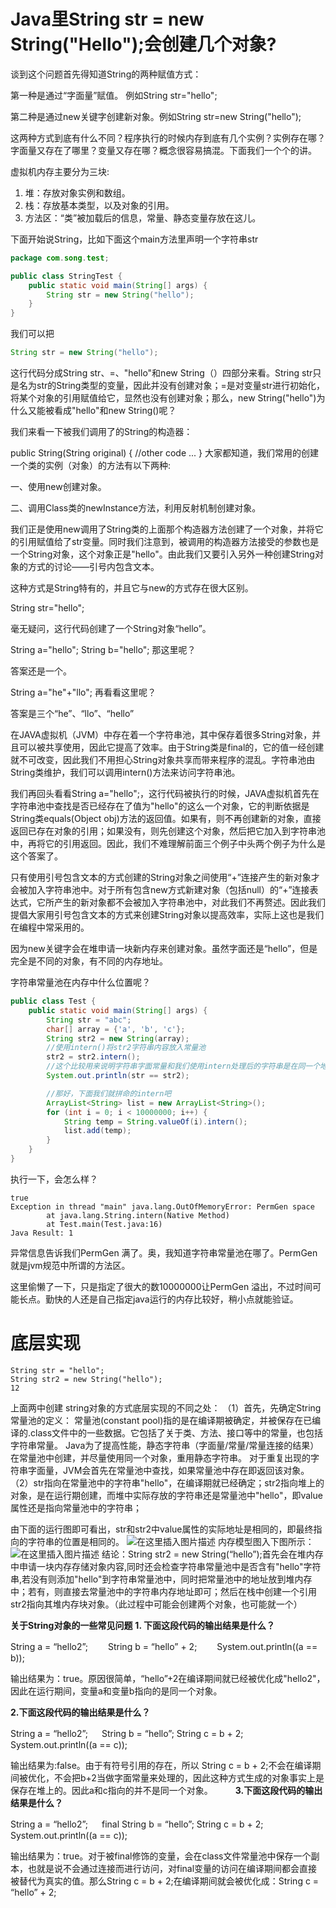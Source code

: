 # Java里String str = new String("Hello");会创建几个对象?



谈到这个问题首先得知道String的两种赋值方式：

  第一种是通过“字面量”赋值。 例如String str="hello";

  第二种是通过new关键字创建新对象。例如String str=new String("hello");

这两种方式到底有什么不同？程序执行的时候内存到底有几个实例？实例存在哪？字面量又存在了哪里？变量又存在哪？概念很容易搞混。下面我们一个个的讲。

虚拟机内存主要分为三块:

1. 堆：存放对象实例和数组。
2. 栈：存放基本类型，以及对象的引用。
3. 方法区：“类”被加载后的信息，常量、静态变量存放在这儿。

下面开始说String，比如下面这个main方法里声明一个字符串str

```java
package com.song.test;

public class StringTest {
	public static void main(String[] args) {
		String str = new String("hello");
	}
}
```

我们可以把

```java
String str = new String("hello");
```

这行代码分成String str、=、"hello"和new String（）四部分来看。String str只是名为str的String类型的变量，因此并没有创建对象；=是对变量str进行初始化，将某个对象的引用赋值给它，显然也没有创建对象；那么，new String("hello")为什么又能被看成"hello"和new String()呢？



我们来看一下被我们调用了的String的构造器： 

public String(String original) { //other code ... }  大家都知道，我们常用的创建一个类的实例（对象）的方法有以下两种:

一、使用new创建对象。 

二、调用Class类的newInstance方法，利用反射机制创建对象。

我们正是使用new调用了String类的上面那个构造器方法创建了一个对象，并将它的引用赋值给了str变量。同时我们注意到，被调用的构造器方法接受的参数也是一个String对象，这个对象正是"hello"。由此我们又要引入另外一种创建String对象的方式的讨论——引号内包含文本。

这种方式是String特有的，并且它与new的方式存在很大区别。 

String str="hello"; 

毫无疑问，这行代码创建了一个String对象“hello”。



String a="hello"; String b="hello"; 那这里呢？

答案还是一个。

String a="he"+"llo";  再看看这里呢？

答案是三个“he”、“llo”、“hello”



在JAVA虚拟机（JVM）中存在着一个字符串池，其中保存着很多String对象，并且可以被共享使用，因此它提高了效率。由于String类是final的，它的值一经创建就不可改变，因此我们不用担心String对象共享而带来程序的混乱。字符串池由String类维护，我们可以调用intern()方法来访问字符串池。 

我们再回头看看String a="hello";，这行代码被执行的时候，JAVA虚拟机首先在字符串池中查找是否已经存在了值为"hello"的这么一个对象，它的判断依据是String类equals(Object obj)方法的返回值。如果有，则不再创建新的对象，直接返回已存在对象的引用；如果没有，则先创建这个对象，然后把它加入到字符串池中，再将它的引用返回。因此，我们不难理解前面三个例子中头两个例子为什么是这个答案了。

只有使用引号包含文本的方式创建的String对象之间使用“+”连接产生的新对象才会被加入字符串池中。对于所有包含new方式新建对象（包括null）的“+”连接表达式，它所产生的新对象都不会被加入字符串池中，对此我们不再赘述。因此我们提倡大家用引号包含文本的方式来创建String对象以提高效率，实际上这也是我们在编程中常采用的。

因为new关键字会在堆申请一块新内存来创建对象。虽然字面还是“hello”，但是完全是不同的对象，有不同的内存地址。

字符串常量池在内存中什么位置呢？

```java
public class Test {  
    public static void main(String[] args) {  
        String str = "abc";  
        char[] array = {'a', 'b', 'c'};  
        String str2 = new String(array);  
        //使用intern()将str2字符串内容放入常量池  
        str2 = str2.intern();  
        //这个比较用来说明字符串字面常量和我们使用intern处理后的字符串是在同一个地方  
        System.out.println(str == str2);  

        //那好，下面我们就拼命的intern吧  
        ArrayList<String> list = new ArrayList<String>();  
        for (int i = 0; i < 10000000; i++) {  
            String temp = String.valueOf(i).intern();  
            list.add(temp);  
        }  
    }  
}
```

执行一下，会怎么样？

```
true 
Exception in thread "main" java.lang.OutOfMemoryError: PermGen space 
        at java.lang.String.intern(Native Method) 
        at Test.main(Test.java:16) 
Java Result: 1
```

 异常信息告诉我们PermGen 满了。奥，我知道字符串常量池在哪了。PermGen就是jvm规范中所谓的方法区。

   这里偷懒了一下，只是指定了很大的数10000000让PermGen 溢出，不过时间可能长点。勤快的人还是自己指定java运行的内存比较好，稍小点就能验证。



# 底层实现

```
String str = "hello";
String str2 = new String("hello");
12
```

上面两中创建 string对象的方式底层实现的不同之处：
（1）首先，先确定String常量池的定义：
常量池(constant pool)指的是在编译期被确定，并被保存在已编译的.class文件中的一些数据。它包括了关于类、方法、接口等中的常量，也包括字符串常量。
Java为了提高性能，静态字符串（字面量/常量/常量连接的结果）在常量池中创建，并尽量使用同一个对象，重用静态字符串。
对于重复出现的字符串字面量，JVM会首先在常量池中查找，如果常量池中存在即返回该对象。
（2）str指向在常量池中的字符串"hello"，在编译期就已经确定；str2指向堆上的对象，是在运行期创建，而堆中实际存放的字符串还是常量池中"hello"，即value属性还是指向常量池中的字符串；

由下面的运行图即可看出，str和str2中value属性的实际地址是相同的，即最终指向的字符串的位置是相同的。
![在这里插入图片描述](https://gcore.jsdelivr.net/gh/2234416233/myImage/img/20190318155015924.png)
内存模型图入下图所示：
![在这里插入图片描述](https://gcore.jsdelivr.net/gh/2234416233/myImage/img/20190318160908185.png)
结论：String str2 = new String(“hello”);首先会在堆内存中申请一块内存存储对象内容,同时还会检查字符串常量池中是否含有"hello"字符串,若没有则添加"hello"到字符串常量池中，同时把常量池中的地址放到堆内存中；若有，则直接去常量池中的字符串内存地址即可；然后在栈中创建一个引用str2指向其堆内存块对象。（此过程中可能会创建两个对象，也可能就一个）

**关于String对象的一些常见问题**
**1. 下面这段代码的输出结果是什么？**

String a = “hello2”; 　　String b = “hello” + 2; 　　System.out.println((a == b));

输出结果为：true。原因很简单，“hello”+2在编译期间就已经被优化成"hello2"，因此在运行期间，变量a和变量b指向的是同一个对象。

**2.下面这段代码的输出结果是什么？**

String a = “hello2”; 　 String b = “hello”; String c = b + 2; System.out.println((a == c));

输出结果为:false。由于有符号引用的存在，所以 String c = b + 2;不会在编译期间被优化，不会把b+2当做字面常量来处理的，因此这种方式生成的对象事实上是保存在堆上的。因此a和c指向的并不是同一个对象。
　　
**3.下面这段代码的输出结果是什么？**

String a = “hello2”; 　 final String b = “hello”; String c = b + 2; System.out.println((a == c));

输出结果为：true。对于被final修饰的变量，会在class文件常量池中保存一个副本，也就是说不会通过连接而进行访问，对final变量的访问在编译期间都会直接被替代为真实的值。那么String c = b + 2;在编译期间就会被优化成：String c = “hello” + 2;